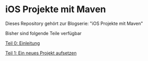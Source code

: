 iOS Projekte mit Maven
=======================

Dieses Repository gehört zur Blogserie: "iOS Projekte mit Maven"

Bisher sind folgende Teile verfügbar

[Teil 0: Einleitung](http://goo.gl/8zM5Zo)

[Teil 1: Ein neues Projekt aufsetzen](http://goo.gl/DEf8XK)
